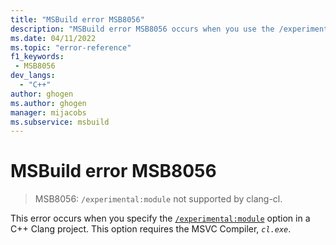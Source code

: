 ```yaml
---
title: "MSBuild error MSB8056"
description: "MSBuild error MSB8056 occurs when you use the /experimental:module option with clang-cl."
ms.date: 04/11/2022
ms.topic: "error-reference"
f1_keywords:
 - MSB8056
dev_langs:
  - "C++"
author: ghogen
ms.author: ghogen
manager: mijacobs
ms.subservice: msbuild
---
```

# MSBuild error MSB8056

> MSB8056: `/experimental:module` not supported by clang-cl.

This error occurs when you specify the [`/experimental:module`](/cpp/build/reference/experimental-module) option in a C++ Clang project. This option requires the MSVC Compiler, *`cl.exe`*.

